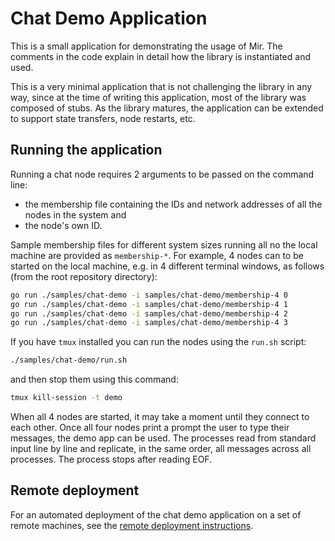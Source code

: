 # Chat Demo Application

This is a small application for demonstrating the usage of Mir.
The comments in the code explain in detail how the library is instantiated and used.

This is a very minimal application that is not challenging the library in any way,
since at the time of writing this application, most of the library was composed of stubs.
As the library matures, the application can be extended to support state transfers, node restarts, etc.

## Running the application

Running a chat node requires 2 arguments to be passed on the command line:
- the membership file containing the IDs and network addresses of all the nodes in the system and
- the node's own ID.

Sample membership files for different system sizes running all no the local machine are provided as `membership-*`.
For example, 4 nodes can to be started on the local machine,
e.g. in 4 different terminal windows, as follows (from the root repository directory):

```bash
go run ./samples/chat-demo -i samples/chat-demo/membership-4 0
go run ./samples/chat-demo -i samples/chat-demo/membership-4 1
go run ./samples/chat-demo -i samples/chat-demo/membership-4 2
go run ./samples/chat-demo -i samples/chat-demo/membership-4 3
```

If you have `tmux` installed you can run the nodes using the `run.sh` script:
```bash
./samples/chat-demo/run.sh
```
and then stop them using this command:
```bash
tmux kill-session -t demo
```

When all 4 nodes are started, it may take a moment until they connect to each other.
Once all four nodes print a prompt the user to type their messages, the demo app can be used.
The processes read from standard input line by line
and replicate, in the same order, all messages across all processes.
The process stops after reading EOF.

## Remote deployment

For an automated deployment of the chat demo application on a set of remote machines,
see the [remote deployment instructions](/deployment).
